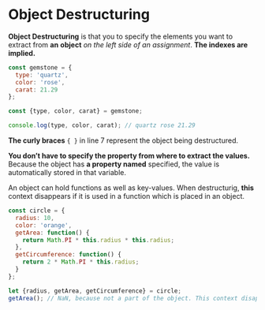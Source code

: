 # Object Destructuring

**Object Destructuring** is that you to specify the elements you want to extract from **an** **object** _on the left side of an assignment_. **The indexes are implied.** 

```javascript
const gemstone = {
  type: 'quartz',
  color: 'rose',
  carat: 21.29
};

const {type, color, carat} = gemstone;

console.log(type, color, carat); // quartz rose 21.29
```

 **The curly braces** `{ }` in line 7 represent the object being destructured.

**You don’t have to specify the property from where to extract the values.** Because the object has **a property named** specified,  the value is automatically stored in that variable. 

An object can hold functions as well as key-values. When destructurig, **this** context disappears if it is used in a function which is placed in an object.

```javascript
const circle = {
  radius: 10,
  color: 'orange',
  getArea: function() {
    return Math.PI * this.radius * this.radius;
  },
  getCircumference: function() {
    return 2 * Math.PI * this.radius;
  }
};

let {radius, getArea, getCircumference} = circle;
getArea(); // NaN, because not a part of the object. This context disappeared.
```



